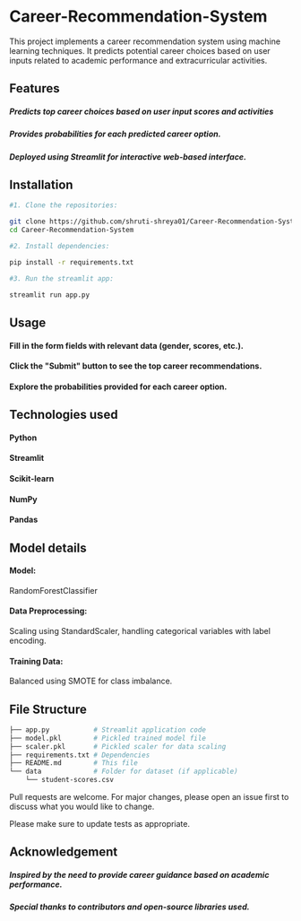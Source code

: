 # Career-Recommendation-System

This project implements a career recommendation system using machine learning techniques. It predicts potential career choices based on user inputs related to academic performance and extracurricular activities.


## Features
##### Predicts top career choices based on user input scores and activities
##### Provides probabilities for each predicted career option.
##### Deployed using Streamlit for interactive web-based interface.

## Installation
```bash
#1. Clone the repositories:

git clone https://github.com/shruti-shreya01/Career-Recommendation-System.git
cd Career-Recommendation-System
```
```bash
#2. Install dependencies:

pip install -r requirements.txt
```
```bash
#3. Run the streamlit app:

streamlit run app.py

```

## Usage


#### Fill in the form fields with relevant data (gender, scores, etc.).
#### Click the "Submit" button to see the top career recommendations.
#### Explore the probabilities provided for each career option.

## Technologies used

#### Python
#### Streamlit
#### Scikit-learn
#### NumPy
#### Pandas

## Model details
#### Model:
 RandomForestClassifier
#### Data Preprocessing: 
Scaling using StandardScaler, handling categorical variables with label encoding.

#### Training Data: 
Balanced using SMOTE for class imbalance.

## File Structure
```bash
├── app.py           # Streamlit application code
├── model.pkl        # Pickled trained model file
├── scaler.pkl       # Pickled scaler for data scaling
├── requirements.txt # Dependencies
├── README.md        # This file
└── data             # Folder for dataset (if applicable)
    └── student-scores.csv
```

Pull requests are welcome. For major changes, please open an issue first
to discuss what you would like to change.

Please make sure to update tests as appropriate.

## Acknowledgement
##### Inspired by the need to provide career guidance based on academic performance.
##### Special thanks to contributors and open-source libraries used.
